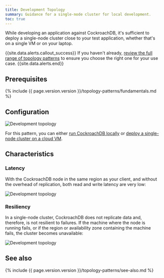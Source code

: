 ```yaml
---
title: Development Topology
summary: Guidance for a single-node cluster for local development.
toc: true
---
```


While developing an application against CockroachDB, it's sufficient to deploy a single-node cluster close to your test application, whether that's on a single VM or on your laptop.

{{site.data.alerts.callout_success}}
If you haven't already, [review the full range of topology patterns](topology-patterns.html) to ensure you choose the right one for your use case.
{{site.data.alerts.end}}

## Prerequisites

{% include {{ page.version.version }}/topology-patterns/fundamentals.md %}

## Configuration

<img src="{{ 'images/v19.2/topology-patterns/topology_development1.png' | relative_url }}" alt="Development topology" style="max-width:100%" />

For this pattern, you can either [run CockroachDB locally](start-a-local-cluster.html) or [deploy a single-node cluster on a cloud VM](manual-deployment.html).

## Characteristics

### Latency

With the CockroachDB node in the same region as your client, and without the overhead of replication, both read and write latency are very low:

<img src="{{ 'images/v19.2/topology-patterns/topology_development_latency.png' | relative_url }}" alt="Development topology" style="max-width:100%" />

### Resiliency

In a single-node cluster, CockroachDB does not replicate data and, therefore, is not resilient to failures. If the machine where the node is running fails, or if the region or availability zone containing the machine fails, the cluster becomes unavailable:

<img src="{{ 'images/v19.2/topology-patterns/topology_development2.png' | relative_url }}" alt="Development topology" style="max-width:100%" />

## See also

{% include {{ page.version.version }}/topology-patterns/see-also.md %}
